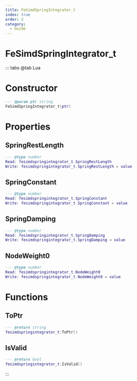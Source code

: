 ```yaml
---
title: FeSimdSpringIntegrator_t
index: true
order: 2
category:
  - Guide
---
```


# FeSimdSpringIntegrator_t

::: tabs
@tab Lua
# Constructor
```lua
--- @param ptr string
FeSimdSpringIntegrator_t(ptr)
```
# Properties
## SpringRestLength 
```lua
--- @type number
Read: fesimdspringintegrator_t.SpringRestLength
Write: fesimdspringintegrator_t.SpringRestLength = value
```
## SpringConstant 
```lua
--- @type number
Read: fesimdspringintegrator_t.SpringConstant
Write: fesimdspringintegrator_t.SpringConstant = value
```
## SpringDamping 
```lua
--- @type number
Read: fesimdspringintegrator_t.SpringDamping
Write: fesimdspringintegrator_t.SpringDamping = value
```
## NodeWeight0 
```lua
--- @type number
Read: fesimdspringintegrator_t.NodeWeight0
Write: fesimdspringintegrator_t.NodeWeight0 = value
```
# Functions
## ToPtr
```lua
--- @return string
fesimdspringintegrator_t:ToPtr()
```
## IsValid
```lua
--- @return bool
fesimdspringintegrator_t:IsValid()
```

:::